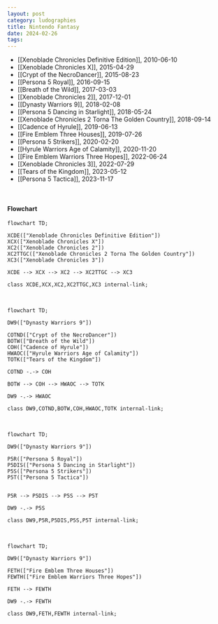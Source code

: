 ```yaml
---
layout: post
category: ludographies
title: Nintendo Fantasy
date: 2024-02-26
tags:
---
```


* [[Xenoblade Chronicles Definitive Edition]], 2010-06-10
* [[Xenoblade Chronicles X]], 2015-04-29
* [[Crypt of the NecroDancer]], 2015-08-23
* [[Persona 5 Royal]], 2016-09-15
* [[Breath of the Wild]], 2017-03-03
* [[Xenoblade Chronicles 2]], 2017-12-01
* [[Dynasty Warriors 9]], 2018-02-08
* [[Persona 5 Dancing in Starlight]], 2018-05-24
* [[Xenoblade Chronicles 2 Torna The Golden Country]], 2018-09-14
* [[Cadence of Hyrule]], 2019-06-13
* [[Fire Emblem Three Houses]], 2019-07-26
* [[Persona 5 Strikers]], 2020-02-20
* [[Hyrule Warriors Age of Calamity]], 2020-11-20
* [[Fire Emblem Warriors Three Hopes]], 2022-06-24
* [[Xenoblade Chronicles 3]], 2022-07-29
* [[Tears of the Kingdom]], 2023-05-12
* [[Persona 5 Tactica]], 2023-11-17


<p><br></p>

#### Flowchart

```mermaid
flowchart TD;

XCDE(["Xenoblade Chronicles Definitive Edition"])
XCX(["Xenoblade Chronicles X"])
XC2(["Xenoblade Chronicles 2"])
XC2TTGC(["Xenoblade Chronicles 2 Torna The Golden Country"])
XC3(["Xenoblade Chronicles 3"])

XCDE --> XCX --> XC2 --> XC2TTGC --> XC3

class XCDE,XCX,XC2,XC2TTGC,XC3 internal-link;

```

<p><br></p>

```mermaid
flowchart TD;

DW9(["Dynasty Warriors 9"])

COTND(["Crypt of the NecroDancer"])
BOTW(["Breath of the Wild"])
COH(["Cadence of Hyrule"])
HWAOC(["Hyrule Warriors Age of Calamity"])
TOTK(["Tears of the Kingdom"])

COTND -.-> COH

BOTW --> COH --> HWAOC --> TOTK

DW9 -.-> HWAOC

class DW9,COTND,BOTW,COH,HWAOC,TOTK internal-link;

```

<p><br></p>

```mermaid
flowchart TD;

DW9(["Dynasty Warriors 9"])

P5R(["Persona 5 Royal"])
P5DIS(["Persona 5 Dancing in Starlight"])
P5S(["Persona 5 Strikers"])
P5T(["Persona 5 Tactica"])


P5R --> P5DIS --> P5S --> P5T

DW9 -.-> P5S

class DW9,P5R,P5DIS,P5S,P5T internal-link;

```

<p><br></p>

```mermaid
flowchart TD;

DW9(["Dynasty Warriors 9"])

FETH(["Fire Emblem Three Houses"])
FEWTH(["Fire Emblem Warriors Three Hopes"])

FETH --> FEWTH

DW9 -.-> FEWTH

class DW9,FETH,FEWTH internal-link;

```

